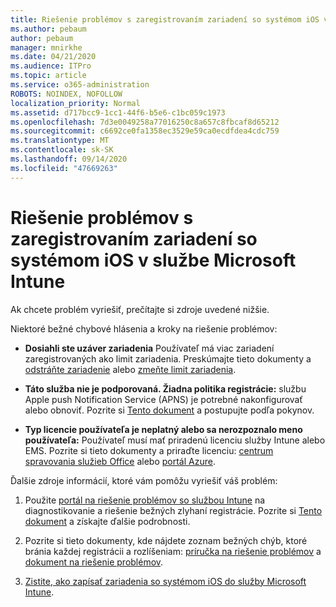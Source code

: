 ```yaml
---
title: Riešenie problémov s zaregistrovaním zariadení so systémom iOS v službe Microsoft Intune
ms.author: pebaum
author: pebaum
manager: mnirkhe
ms.date: 04/21/2020
ms.audience: ITPro
ms.topic: article
ms.service: o365-administration
ROBOTS: NOINDEX, NOFOLLOW
localization_priority: Normal
ms.assetid: d717bcc9-1cc1-44f6-b5e6-c1bc059c1973
ms.openlocfilehash: 7d3e0049258a77016250c8a657c8fbcaf8d65212
ms.sourcegitcommit: c6692ce0fa1358ec3529e59ca0ecdfdea4cdc759
ms.translationtype: MT
ms.contentlocale: sk-SK
ms.lasthandoff: 09/14/2020
ms.locfileid: "47669263"
---
```

# <a name="troubleshoot-issues-with-enrolling-ios-devices-in-microsoft-intune"></a>Riešenie problémov s zaregistrovaním zariadení so systémom iOS v službe Microsoft Intune

Ak chcete problém vyriešiť, prečítajte si zdroje uvedené nižšie. 
  
Niektoré bežné chybové hlásenia a kroky na riešenie problémov:
  
- **Dosiahli ste uzáver zariadenia** Používateľ má viac zariadení zaregistrovaných ako limit zariadenia. Preskúmajte tieto dokumenty a [odstráňte zariadenie](https://docs.microsoft.com/intune/devices-wipe) alebo [zmeňte limit zariadenia](https://docs.microsoft.com/intune/enrollment-restrictions-set#set-device-limit-restrictions).
    
- **Táto služba nie je podporovaná. Žiadna politika registrácie:** službu Apple push Notification Service (APNS) je potrebné nakonfigurovať alebo obnoviť. Pozrite si [Tento dokument](https://docs.microsoft.com/intune/apple-mdm-push-certificate-get) a postupujte podľa pokynov. 
    
- **Typ licencie používateľa je neplatný alebo sa nerozpoznalo meno používateľa:** Používateľ musí mať priradenú licenciu služby Intune alebo EMS. Pozrite si tieto dokumenty a priraďte licenciu: [centrum spravovania služieb Office](https://docs.microsoft.com/intune/licenses-assign) alebo [portál Azure](https://docs.microsoft.com/azure/active-directory/license-users-groups).
    
Ďalšie zdroje informácií, ktoré vám pomôžu vyriešiť váš problém:
  
1. Použite [portál na riešenie problémov so službou Intune](https://devicemanagement.microsoft.com/#blade/Microsoft_Intune_DeviceSettings/TroubleshootBlade) na diagnostikovanie a riešenie bežných zlyhaní registrácie. Pozrite si [Tento dokument](https://docs.microsoft.com/intune/help-desk-operators) a získajte ďalšie podrobnosti. 
    
2. Pozrite si tieto dokumenty, kde nájdete zoznam bežných chýb, ktoré bránia každej registrácii a rozlíšeniam: [príručka na riešenie problémov](https://support.microsoft.com/help/4039809/troubleshooting-ios-device-enrollment-in-intune) a [dokument na riešenie problémov](https://docs.microsoft.com/intune-classic/troubleshoot/troubleshoot-device-enrollment-in-intune).
    
3. [Zistite, ako zapísať zariadenia so systémom iOS do služby Microsoft Intune](https://docs.microsoft.com/intune/ios-enroll).
    

